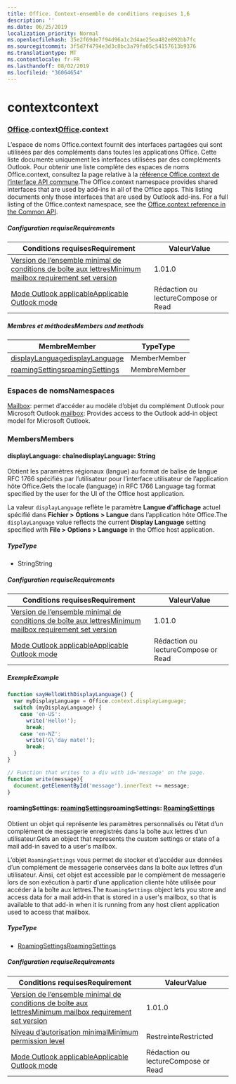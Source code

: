 ```yaml
---
title: Office. Context-ensemble de conditions requises 1,6
description: ''
ms.date: 06/25/2019
localization_priority: Normal
ms.openlocfilehash: 35e2f69de7f94d96a1c2d4ae25ea482e892bb7fc
ms.sourcegitcommit: 3f5d7f4794e3d3c8bc3a79fa05c54157613b9376
ms.translationtype: MT
ms.contentlocale: fr-FR
ms.lasthandoff: 08/02/2019
ms.locfileid: "36064654"
---
```

# <a name="context"></a><span data-ttu-id="00d04-102">context</span><span class="sxs-lookup"><span data-stu-id="00d04-102">context</span></span>

### <a name="officeofficemdcontext"></a><span data-ttu-id="00d04-103">[Office](Office.md).context</span><span class="sxs-lookup"><span data-stu-id="00d04-103">[Office](Office.md).context</span></span>

<span data-ttu-id="00d04-p101">L’espace de noms Office.context fournit des interfaces partagées qui sont utilisées par des compléments dans toutes les applications Office. Cette liste documente uniquement les interfaces utilisées par des compléments Outlook. Pour obtenir une liste complète des espaces de noms Office.context, consultez la page relative à la [référence Office.context de l’interface API commune](/javascript/api/office/office.context).</span><span class="sxs-lookup"><span data-stu-id="00d04-p101">The Office.context namespace provides shared interfaces that are used by add-ins in all of the Office apps. This listing documents only those interfaces that are used by Outlook add-ins. For a full listing of the Office.context namespace, see the [Office.context reference in the Common API](/javascript/api/office/office.context).</span></span>

##### <a name="requirements"></a><span data-ttu-id="00d04-106">Configuration requise</span><span class="sxs-lookup"><span data-stu-id="00d04-106">Requirements</span></span>

|<span data-ttu-id="00d04-107">Conditions requises</span><span class="sxs-lookup"><span data-stu-id="00d04-107">Requirement</span></span>| <span data-ttu-id="00d04-108">Valeur</span><span class="sxs-lookup"><span data-stu-id="00d04-108">Value</span></span>|
|---|---|
|[<span data-ttu-id="00d04-109">Version de l’ensemble minimal de conditions de boîte aux lettres</span><span class="sxs-lookup"><span data-stu-id="00d04-109">Minimum mailbox requirement set version</span></span>](/office/dev/add-ins/reference/requirement-sets/outlook-api-requirement-sets)| <span data-ttu-id="00d04-110">1.0</span><span class="sxs-lookup"><span data-stu-id="00d04-110">1.0</span></span>|
|[<span data-ttu-id="00d04-111">Mode Outlook applicable</span><span class="sxs-lookup"><span data-stu-id="00d04-111">Applicable Outlook mode</span></span>](/outlook/add-ins/#extension-points)| <span data-ttu-id="00d04-112">Rédaction ou lecture</span><span class="sxs-lookup"><span data-stu-id="00d04-112">Compose or Read</span></span>|

##### <a name="members-and-methods"></a><span data-ttu-id="00d04-113">Membres et méthodes</span><span class="sxs-lookup"><span data-stu-id="00d04-113">Members and methods</span></span>

| <span data-ttu-id="00d04-114">Membre</span><span class="sxs-lookup"><span data-stu-id="00d04-114">Member</span></span> | <span data-ttu-id="00d04-115">Type</span><span class="sxs-lookup"><span data-stu-id="00d04-115">Type</span></span> |
|--------|------|
| [<span data-ttu-id="00d04-116">displayLanguage</span><span class="sxs-lookup"><span data-stu-id="00d04-116">displayLanguage</span></span>](#displaylanguage-string) | <span data-ttu-id="00d04-117">Member</span><span class="sxs-lookup"><span data-stu-id="00d04-117">Member</span></span> |
| [<span data-ttu-id="00d04-118">roamingSettings</span><span class="sxs-lookup"><span data-stu-id="00d04-118">roamingSettings</span></span>](#roamingsettings-roamingsettings) | <span data-ttu-id="00d04-119">Membre</span><span class="sxs-lookup"><span data-stu-id="00d04-119">Member</span></span> |

### <a name="namespaces"></a><span data-ttu-id="00d04-120">Espaces de noms</span><span class="sxs-lookup"><span data-stu-id="00d04-120">Namespaces</span></span>

<span data-ttu-id="00d04-121">[Mailbox](office.context.mailbox.md): permet d’accéder au modèle d’objet du complément Outlook pour Microsoft Outlook.</span><span class="sxs-lookup"><span data-stu-id="00d04-121">[mailbox](office.context.mailbox.md): Provides access to the Outlook add-in object model for Microsoft Outlook.</span></span>

### <a name="members"></a><span data-ttu-id="00d04-122">Members</span><span class="sxs-lookup"><span data-stu-id="00d04-122">Members</span></span>

#### <a name="displaylanguage-string"></a><span data-ttu-id="00d04-123">displayLanguage: chaîne</span><span class="sxs-lookup"><span data-stu-id="00d04-123">displayLanguage: String</span></span>

<span data-ttu-id="00d04-124">Obtient les paramètres régionaux (langue) au format de balise de langue RFC 1766 spécifiés par l’utilisateur pour l’interface utilisateur de l’application hôte Office.</span><span class="sxs-lookup"><span data-stu-id="00d04-124">Gets the locale (language) in RFC 1766 Language tag format specified by the user for the UI of the Office host application.</span></span>

<span data-ttu-id="00d04-125">La valeur `displayLanguage` reflète le paramètre **Langue d’affichage** actuel spécifié dans **Fichier > Options > Langue** dans l’application hôte Office.</span><span class="sxs-lookup"><span data-stu-id="00d04-125">The `displayLanguage` value reflects the current **Display Language** setting specified with **File > Options > Language** in the Office host application.</span></span>

##### <a name="type"></a><span data-ttu-id="00d04-126">Type</span><span class="sxs-lookup"><span data-stu-id="00d04-126">Type</span></span>

*   <span data-ttu-id="00d04-127">String</span><span class="sxs-lookup"><span data-stu-id="00d04-127">String</span></span>

##### <a name="requirements"></a><span data-ttu-id="00d04-128">Configuration requise</span><span class="sxs-lookup"><span data-stu-id="00d04-128">Requirements</span></span>

|<span data-ttu-id="00d04-129">Conditions requises</span><span class="sxs-lookup"><span data-stu-id="00d04-129">Requirement</span></span>| <span data-ttu-id="00d04-130">Valeur</span><span class="sxs-lookup"><span data-stu-id="00d04-130">Value</span></span>|
|---|---|
|[<span data-ttu-id="00d04-131">Version de l’ensemble minimal de conditions de boîte aux lettres</span><span class="sxs-lookup"><span data-stu-id="00d04-131">Minimum mailbox requirement set version</span></span>](/office/dev/add-ins/reference/requirement-sets/outlook-api-requirement-sets)| <span data-ttu-id="00d04-132">1.0</span><span class="sxs-lookup"><span data-stu-id="00d04-132">1.0</span></span>|
|[<span data-ttu-id="00d04-133">Mode Outlook applicable</span><span class="sxs-lookup"><span data-stu-id="00d04-133">Applicable Outlook mode</span></span>](/outlook/add-ins/#extension-points)| <span data-ttu-id="00d04-134">Rédaction ou lecture</span><span class="sxs-lookup"><span data-stu-id="00d04-134">Compose or Read</span></span>|

##### <a name="example"></a><span data-ttu-id="00d04-135">Exemple</span><span class="sxs-lookup"><span data-stu-id="00d04-135">Example</span></span>

```javascript
function sayHelloWithDisplayLanguage() {
  var myDisplayLanguage = Office.context.displayLanguage;
  switch (myDisplayLanguage) {
    case 'en-US':
      write('Hello!');
      break;
    case 'en-NZ':
      write('G\'day mate!');
      break;
  }
}

// Function that writes to a div with id='message' on the page.
function write(message){
  document.getElementById('message').innerText += message;
}
```

#### <a name="roamingsettings-roamingsettingsjavascriptapioutlookofficeroamingsettingsviewoutlook-js-16"></a><span data-ttu-id="00d04-136">roamingSettings: [roamingSettings](/javascript/api/outlook/office.RoamingSettings?view=outlook-js-1.6)</span><span class="sxs-lookup"><span data-stu-id="00d04-136">roamingSettings: [RoamingSettings](/javascript/api/outlook/office.RoamingSettings?view=outlook-js-1.6)</span></span>

<span data-ttu-id="00d04-137">Obtient un objet qui représente les paramètres personnalisés ou l’état d’un complément de messagerie enregistrés dans la boîte aux lettres d’un utilisateur.</span><span class="sxs-lookup"><span data-stu-id="00d04-137">Gets an object that represents the custom settings or state of a mail add-in saved to a user's mailbox.</span></span>

<span data-ttu-id="00d04-138">L’objet `RoamingSettings` vous permet de stocker et d’accéder aux données d’un complément de messagerie conservées dans la boîte aux lettres d’un utilisateur. Ainsi, cet objet est accessible par le complément de messagerie lors de son exécution à partir d’une application cliente hôte utilisée pour accéder à la boîte aux lettres.</span><span class="sxs-lookup"><span data-stu-id="00d04-138">The `RoamingSettings` object lets you store and access data for a mail add-in that is stored in a user's mailbox, so that is available to that add-in when it is running from any host client application used to access that mailbox.</span></span>

##### <a name="type"></a><span data-ttu-id="00d04-139">Type</span><span class="sxs-lookup"><span data-stu-id="00d04-139">Type</span></span>

*   [<span data-ttu-id="00d04-140">RoamingSettings</span><span class="sxs-lookup"><span data-stu-id="00d04-140">RoamingSettings</span></span>](/javascript/api/outlook/office.RoamingSettings?view=outlook-js-1.6)

##### <a name="requirements"></a><span data-ttu-id="00d04-141">Configuration requise</span><span class="sxs-lookup"><span data-stu-id="00d04-141">Requirements</span></span>

|<span data-ttu-id="00d04-142">Conditions requises</span><span class="sxs-lookup"><span data-stu-id="00d04-142">Requirement</span></span>| <span data-ttu-id="00d04-143">Valeur</span><span class="sxs-lookup"><span data-stu-id="00d04-143">Value</span></span>|
|---|---|
|[<span data-ttu-id="00d04-144">Version de l’ensemble minimal de conditions de boîte aux lettres</span><span class="sxs-lookup"><span data-stu-id="00d04-144">Minimum mailbox requirement set version</span></span>](/office/dev/add-ins/reference/requirement-sets/outlook-api-requirement-sets)| <span data-ttu-id="00d04-145">1.0</span><span class="sxs-lookup"><span data-stu-id="00d04-145">1.0</span></span>|
|[<span data-ttu-id="00d04-146">Niveau d’autorisation minimal</span><span class="sxs-lookup"><span data-stu-id="00d04-146">Minimum permission level</span></span>](/outlook/add-ins/understanding-outlook-add-in-permissions)| <span data-ttu-id="00d04-147">Restreinte</span><span class="sxs-lookup"><span data-stu-id="00d04-147">Restricted</span></span>|
|[<span data-ttu-id="00d04-148">Mode Outlook applicable</span><span class="sxs-lookup"><span data-stu-id="00d04-148">Applicable Outlook mode</span></span>](/outlook/add-ins/#extension-points)| <span data-ttu-id="00d04-149">Rédaction ou lecture</span><span class="sxs-lookup"><span data-stu-id="00d04-149">Compose or Read</span></span>|

